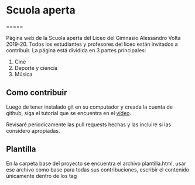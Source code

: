 # Scuola aperta 
=====

Página web de la Scuola aperta del Liceo del Gimnasio Alessandro Volta 2019-20. Todos los estudiantes y profesores del liceo están invitados a contribuir.
La página está dividida en 3 partes principales:
1. Cine
2. Deporte y ciencia
3. Música

## Como contribuir

Luego de tener instalado git en su computador y creada la cuenta de github, siga el tutorial que se encuentra en el [vídeo](https://www.youtube.com/watch?v=XOlAGTYf-to&t=1s).

Revisaré periodicamente las pull requests hechas y las incluiré si las considero apropiadas.

## Plantilla

En la carpeta base del proyecto se encuentra el archivo plantilla.html, usar ese archivo como base para todas sus contribuciones, escribir el contenido únicamente dentro de
los tag <main>

